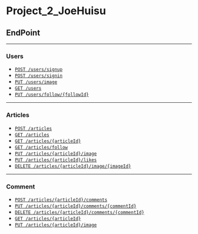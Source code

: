# Project_2_JoeHuisu
## EndPoint
- ---

### Users
- [`POST /users/signup`](/EndPoints/users/signup.md)
- [`POST /users/signin`](/EndPoints/users/signin.md)
- [`PUT /users/image`](/EndPoints/users/image.md)
- [`GET /users`](/EndPoints/users/(get).md)
- [`PUT /users/follow/{followId}`](/EndPoints/users/follow-followId.md)
- ---

### Articles
- [`POST /articles`](/EndPoints/articles/articles(post).md)
- [`GET /articles`](/EndPoints/articles/articles(get).md)
- [`GET /articles/{articleId}`](/EndPoints/articles/{articleId}(get).md)
- [`GET /articles/follow`](/EndPoints/articles/follow.md)
- [`PUT /articles/{articleId}/image`](/EndPoints/articles/{articleId}-image(put).md)
- [`PUT /articles/{articleId}/likes`](/EndPoints/articles/{articleId}-likes.md)
- [`DELETE /articles/{articleId}/image/{imageId}`](/EndPoints/articles/{articleId}-image-{imageId}.md)

- ---
### Comment
- [`POST /articles/{articleId}/comments`](/EndPoints/comments/(post).md)
- [`PUT /articles/{articleId}/comments/{commentId}`](/EndPoints/comments/(put).md)
- [`DELETE /articles/{articleId}/comments/{commentId}`](/EndPoints/comments/{commentId}(delete).md)
- [`GET /articles/{articleId}`](/EndPoints/articles/{articleId}(get).md)
- [`PUT /articles/{articleId}/image`](/EndPoints/articles/{articleId}-image(put).md)

